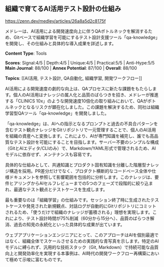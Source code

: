 ## 組織で育てるAI活用テスト設計の仕組み

https://zenn.dev/medley/articles/26a8a5d2c8175f

メドレーは、AI活用による開発速度向上に伴うQAボトルネックを解消するため、Gitベースで組織学習を可能にするテスト設計支援ツール「qa-knowledge」を開発し、その仕組みと具体的な導入成果を詳述します。

**Content Type**: Tools

**Scores**: Signal:4/5 | Depth:4/5 | Unique:4/5 | Practical:5/5 | Anti-Hype:5/5
**Main Journal**: 88/100 | **Annex Potential**: 87/100 | **Overall**: 88/100

**Topics**: [[AI活用, テスト設計, QA自動化, 組織学習, 開発ワークフロー]]

AI活用による開発速度の劇的な向上は、QAプロセスに新たな課題をもたらします。個人のAI活用はナレッジの属人化と品質のばらつきを招き、メドレーが推進する「CLINICS 10x」のような開発速度10倍化の取り組みにおいて、QAがボトルネックとなるリスクが顕在化しました。この課題を解決するため、同社は組織学習型QAツール「qa-knowledge」を開発しました。

「qa-knowledge」は、AIへの指示となるプロンプトと過去の不具合パターンを含むテスト観点ナレッジをGitリポジトリで一元管理することで、個人のAI活用を組織の資産へと変換します。これにより、AIが専門知識を補完し、誰でも高品質なテスト設計を可能にすることを目指します。サーバー不要のシンプルな構成（GitとAIエディタ/CLIのみ）で、Markdown/YAML形式で管理されるため、AIモデルに依存せず、メンテナンスも容易です。

具体的な仕組みとして、共通知識とプロダクト固有知識を分離した階層型ナレッジ構造を採用。PR差分だけでなく、プロダクト横断的なコードベース全体や仕様ドキュメントを参照して影響範囲を包括的に分析します。このナレッジは、要件ヒアリングからAIセルフレビューまでの5つのフェーズで段階的に絞り込まれ、最適なテスト観点とテストケースを生成します。

最も重要なのは「組織学習」の仕組みです。セッション終了時に生成されたテストケースや発見された新規観点、対話ログが自動的にGitリポジトリにコミットされるため、「使うだけで組織のナレッジが蓄積される」理想を実現します。これにより、テスト設計時間が75%削減（60分から15分へ）、品質のばらつき解消、過去の知見の永続化といった具体的な成果が出ています。

ウェブアプリケーションエンジニアにとって、このアプローチはAIを個別最適ではなく、組織全体でスケールさせるための実践的な青写真を示します。特定のAIモデルに縛られず、汎用的な技術スタック（Git, Markdown）で持続可能な品質向上と開発効率化を実現する本事例は、AI時代の開発ワークフロー再構築において極めて示唆に富むものです。